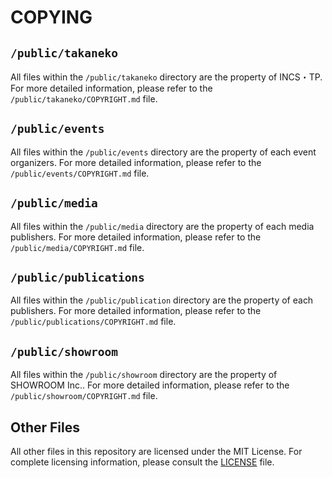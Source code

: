 # COPYING

## `/public/takaneko`

All files within the `/public/takaneko` directory are the property of INCS・TP.
For more detailed information, please refer to the `/public/takaneko/COPYRIGHT.md` file.

## `/public/events`

All files within the `/public/events` directory are the property of each event organizers.
For more detailed information, please refer to the `/public/events/COPYRIGHT.md` file.

## `/public/media`

All files within the `/public/media` directory are the property of each media publishers.
For more detailed information, please refer to the `/public/media/COPYRIGHT.md` file.

## `/public/publications`

All files within the `/public/publication` directory are the property of each publishers.
For more detailed information, please refer to the `/public/publications/COPYRIGHT.md` file.

## `/public/showroom`

All files within the `/public/showroom` directory are the property of SHOWROOM Inc..
For more detailed information, please refer to the `/public/showroom/COPYRIGHT.md` file.

## Other Files

All other files in this repository are licensed under the MIT License. For complete licensing information, please consult the [LICENSE](LICENSE) file.
